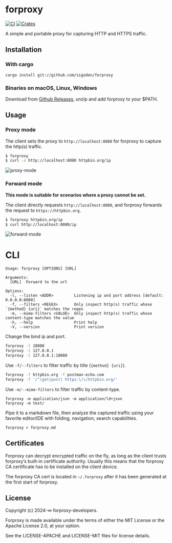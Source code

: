 # forproxy

[![CI](https://github.com/sigoden/forproxy/actions/workflows/ci.yaml/badge.svg)](https://github.com/sigoden/forproxy/actions/workflows/ci.yaml)
[![Crates](https://img.shields.io/crates/v/forproxy.svg)](https://crates.io/crates/forproxy)

A simple and portable proxy for capturing HTTP and HTTPS traffic.

## Installation

### With cargo

```
cargo install git://github.com/sigoden/forproxy
```

### Binaries on macOS, Linux, Windows

Download from [Github Releases](https://github.com/sigoden/forproxy/releases), unzip and add forproxy to your $PATH.

## Usage

### Proxy mode

The client sets the proxy to `http://localhost:8080` for forproxy to capture the http(s) traffic.

```sh
$ forproxy
$ curl -x http://localhost:8080 httpbin.org/ip
```

![proxy-mode](https://github.com/sigoden/forproxy/assets/4012553/3649172b-5f8c-40ee-8600-d965eeecc924)

### Forward mode

**This mode is suitable for scenarios where a proxy cannot be set.**

The client directly requests `http://localhost:8080`, and forproxy forwards the request to `https://httpbin.org`.

```sh
$ forproxy httpbin.org/ip
$ curl http://localhost:8080/ip
```

![forward-mode](https://github.com/sigoden/forproxy/assets/4012553/74e54b98-92fb-45bb-8d87-3f18e3596a00)

# CLI

```
Usage: forproxy [OPTIONS] [URL]

Arguments:
  [URL]  Forward to the url

Options:
  -l, --listen <ADDR>         Listening ip and port address [default: 0.0.0.0:8080]
  -f, --filters <REGEX>       Only inspect http(s) traffic whose `{method} {uri}` matches the regex
  -m, --mime-filters <VALUE>  Only inspect http(s) traffic whose content-type matches the value
  -h, --help                  Print help
  -V, --version               Print version
```

Change the bind ip and port.

```sh
forproxy -l 18080
forproxy -l 127.0.0.1
forproxy -l 127.0.0.1:18080
```

Use `-f/--filters` to filter traffic by title (`{method} {uri}`).

```sh
forproxy -f httpbin.org -f postman-echo.com
forproxy -f '/^(get|post) https:\/\/httpbin.org/'       
```

Use `-m/--mime-filters` to filter traffic by content-type.

```
forproxy -m application/json -m application/ld+json
forproxy -m text/
```

Pipe it to a markdown file, then analyze the captured traffic using your favorite editor/IDE with folding, navigation, search capabilities.
```
forproxy > forproxy.md
```

## Certificates

Forproxy can decrypt encrypted traffic on the fly, as long as the client trusts forproxy’s built-in certificate authority. Usually this means that the forproxy CA certificate has to be installed on the client device.

The forproxy CA cert is located in `~/.forproxy` after it has been generated at the first start of forproxy.

## License

Copyright (c) 2024-∞ forproxy-developers.

Forproxy is made available under the terms of either the MIT License or the Apache License 2.0, at your option.

See the LICENSE-APACHE and LICENSE-MIT files for license details.